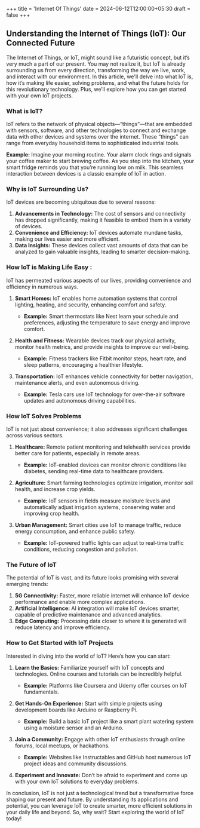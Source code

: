 +++
title = 'Internet Of Things'
date = 2024-06-12T12:00:00+05:30
draft = false
+++

## Understanding the Internet of Things (IoT): Our Connected Future

The Internet of Things, or IoT, might sound like a futuristic concept, but it’s very much a part of our present. You may not realize it, but IoT is already surrounding us from every direction, transforming the way we live, work, and interact with our environment. In this article, we'll delve into what IoT is, how it’s making life easier, solving problems, and what the future holds for this revolutionary technology. Plus, we’ll explore how you can get started with your own IoT projects.

### What is IoT?

IoT refers to the network of physical objects—“things”—that are embedded with sensors, software, and other technologies to connect and exchange data with other devices and systems over the internet. These “things” can range from everyday household items to sophisticated industrial tools.

**Example:** Imagine your morning routine. Your alarm clock rings and signals your coffee maker to start brewing coffee. As you step into the kitchen, your smart fridge reminds you that you’re running low on milk. This seamless interaction between devices is a classic example of IoT in action.



### Why is IoT Surrounding Us?

IoT devices are becoming ubiquitous due to several reasons:

1. **Advancements in Technology:** The cost of sensors and connectivity has dropped significantly, making it feasible to embed them in a variety of devices.
2. **Convenience and Efficiency:** IoT devices automate mundane tasks, making our lives easier and more efficient.
3. **Data Insights:** These devices collect vast amounts of data that can be analyzed to gain valuable insights, leading to smarter decision-making.

### How IoT is Making Life Easy :

IoT has permeated various aspects of our lives, providing convenience and efficiency in numerous ways.

1. **Smart Homes:** IoT enables home automation systems that control lighting, heating, and security, enhancing comfort and safety.
   - **Example:** Smart thermostats like Nest learn your schedule and preferences, adjusting the temperature to save energy and improve comfort.
   
2. **Health and Fitness:** Wearable devices track our physical activity, monitor health metrics, and provide insights to improve our well-being.
   - **Example:** Fitness trackers like Fitbit monitor steps, heart rate, and sleep patterns, encouraging a healthier lifestyle.

3. **Transportation:** IoT enhances vehicle connectivity for better navigation, maintenance alerts, and even autonomous driving.
   - **Example:** Tesla cars use IoT technology for over-the-air software updates and autonomous driving capabilities.

### How IoT Solves Problems

IoT is not just about convenience; it also addresses significant challenges across various sectors.

1. **Healthcare:** Remote patient monitoring and telehealth services provide better care for patients, especially in remote areas.
   - **Example:** IoT-enabled devices can monitor chronic conditions like diabetes, sending real-time data to healthcare providers.

2. **Agriculture:** Smart farming technologies optimize irrigation, monitor soil health, and increase crop yields.
   - **Example:** IoT sensors in fields measure moisture levels and automatically adjust irrigation systems, conserving water and improving crop health.

3. **Urban Management:** Smart cities use IoT to manage traffic, reduce energy consumption, and enhance public safety.
   - **Example:** IoT-powered traffic lights can adjust to real-time traffic conditions, reducing congestion and pollution.

### The Future of IoT

The potential of IoT is vast, and its future looks promising with several emerging trends:

1. **5G Connectivity:** Faster, more reliable internet will enhance IoT device performance and enable more complex applications.
2. **Artificial Intelligence:** AI integration will make IoT devices smarter, capable of predictive maintenance and advanced analytics.
3. **Edge Computing:** Processing data closer to where it is generated will reduce latency and improve efficiency.

### How to Get Started with IoT Projects

Interested in diving into the world of IoT? Here’s how you can start:

1. **Learn the Basics:** Familiarize yourself with IoT concepts and technologies. Online courses and tutorials can be incredibly helpful.
   - **Example:** Platforms like Coursera and Udemy offer courses on IoT fundamentals.

2. **Get Hands-On Experience:** Start with simple projects using development boards like Arduino or Raspberry Pi.
   - **Example:** Build a basic IoT project like a smart plant watering system using a moisture sensor and an Arduino.

3. **Join a Community:** Engage with other IoT enthusiasts through online forums, local meetups, or hackathons.
   - **Example:** Websites like Instructables and GitHub host numerous IoT project ideas and community discussions.

4. **Experiment and Innovate:** Don’t be afraid to experiment and come up with your own IoT solutions to everyday problems.

In conclusion, IoT is not just a technological trend but a transformative force shaping our present and future. By understanding its applications and potential, you can leverage IoT to create smarter, more efficient solutions in your daily life and beyond. So, why wait? Start exploring the world of IoT today!


